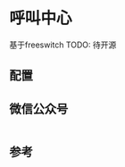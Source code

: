 # 呼叫中心

基于freeswitch
TODO: 待开源

## 配置

## 微信公众号

<img :src="$withBase('/image/qrcode_xiaperio_430.jpg')" style="width:250px;"/>

## 参考
